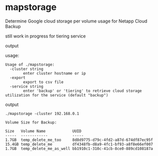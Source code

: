 # mapstorage

Determine Google cloud storage per volume usage for Netapp Cloud Backup

still work in progress for tiering service

output

usage:
```
Usage of ./mapstorage:
  -cluster string
        enter cluster hostname or ip
  -export
        export to csv file
  -service string
        enter 'backup' or 'tiering' to retrieve cloud storage utilization for the service (default "backup")
```

output
```
./mapstorage -cluster 192.168.0.1

Volume Size for Backup:

Size   Volume Name            UUID                                 
-----  ------------           -----                                
1.7GB  temp_delete_me_too     8d8d9775-d79c-4fd2-a87d-674df87ec95f 
15.4GB temp_delete_me         df4348fb-d8a9-4fc1-bf93-a8f8e66ef007 
1.7GB  temp_delete_me_as_well bb1910c1-310c-41cb-8ce0-889cd108187a 
```